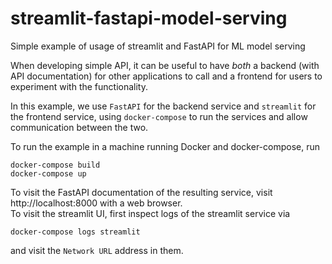# streamlit-fastapi-model-serving

Simple example of usage of streamlit and FastAPI for ML model serving

When developing simple API, it can be useful to have _both_ a backend (with API documentation) for other applications to call and a frontend for users to experiment with the functionality.

In this example, we use `FastAPI` for the backend service and `streamlit` for the frontend service, using `docker-compose` to run the services and allow communication between the two.

To run the example in a machine running Docker and docker-compose, run

    docker-compose build
    docker-compose up

To visit the FastAPI documentation of the resulting service, visit http://localhost:8000 with a web browser.  
To visit the streamlit UI, first inspect logs of the streamlit service via

    docker-compose logs streamlit

and visit the `Network URL` address in them.